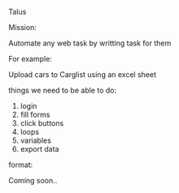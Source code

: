 Talus

Mission:

Automate any web task by writting task for them 

For example:

Upload cars to Carglist using an excel sheet

things we need to be able to do:

1. login 
2. fill forms 
3. click buttons 
4. loops
5. variables
6. export data


format:




Coming soon..


